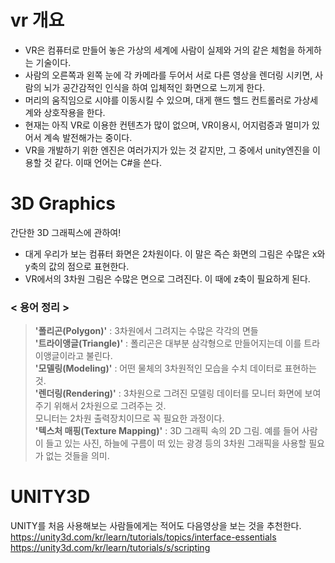 vr 개요
========
* VR은 컴퓨터로 만들어 놓은 가상의 세계에 사람이 실제와 거의 같은 체험을 하게하는 기술이다.
* 사람의 오른쪽과 왼쪽 눈에 각 카메라를 두어서 서로 다른 영상을 렌더링 시키면, 사람의 뇌가 공간감적인 인식을 하여 입체적인 화면으로 느끼게 한다.
* 머리의 움직임으로 시야를 이동시킬 수 있으며, 대게 핸드 헬드 컨트롤러로 가상세계와 상호작용을 한다.
* 현재는 아직 VR로 이용한 컨텐츠가 많이 없으며, VR이용시, 어지럼증과 멀미가 있어서 계속 발전해가는 중이다.
* VR을 개발하기 위한 엔진은 여러가지가 있는 것 같지만, 그 중에서 unity엔진을 이용할 것 같다. 이때 언어는 C#을 쓴다.


3D Graphics
===========
간단한 3D 그래픽스에 관하여!

* 대게 우리가 보는 컴퓨터 화면은 2차원이다. 이 말은 즉슨 화면의 그림은 수많은 x와 y축의 값의 점으로 표현한다.
* VR에서의 3차원 그림은 수많은 면으로 그려진다. 이 때에 z축이 필요하게 된다.



### < 용어 정리 >
> **'폴리곤(Polygon)'** :  3차원에서 그려지는 수많은 각각의 면들\
**'트라이앵글(Triangle)'** : 폴리곤은 대부분 삼각형으로 만들어지는데 이를 트라이앵글이라고 불린다.\
**'모델링(Modeling)'** : 어떤 물체의 3차원적인 모습을 수치 데이터로 표현하는 것.\
**'렌더링(Rendering)'** : 3차원으로 그려진 모델링 데이터를 모니터 화면에 보여주기 위해서 2차원으로 그려주는 것.\
모니터는 2차원 출력장치이므로 꼭 필요한 과정이다. \
**'텍스처 매핑(Texture Mapping)'** : 3D 그래픽 속의 2D 그림. 예를 들어 사람이 들고 있는 사진, 하늘에 구름이 떠 있는 광경 등의 3차원 그래픽을 사용할 필요가 없는 것들을 의미.

UNITY3D
========
UNITY를 처음 사용해보는 사람들에게는 적어도 다음영상을 보는 것을 추천한다.\
https://unity3d.com/kr/learn/tutorials/topics/interface-essentials
https://unity3d.com/kr/learn/tutorials/s/scripting